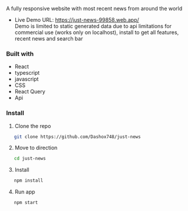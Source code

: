A fully responsive website with most recent news from around the world 

- Live Demo URL: https://just-news-99858.web.app/    
Demo is limited to static generated data due to api limitations for commercial use (works only on localhost), install to get all features, recent news and search bar 

### Built with
- React
- typescript
- javascript
- CSS
- React Query
- Api

### Install

1. Clone the repo
```sh
   git clone https://github.com/Dashox748/just-news
   ```
2. Move to direction
```sh
   cd just-news
   ```
3. Install
```sh
   npm install
   ```
4. Run app
```sh
   npm start 
   ```
